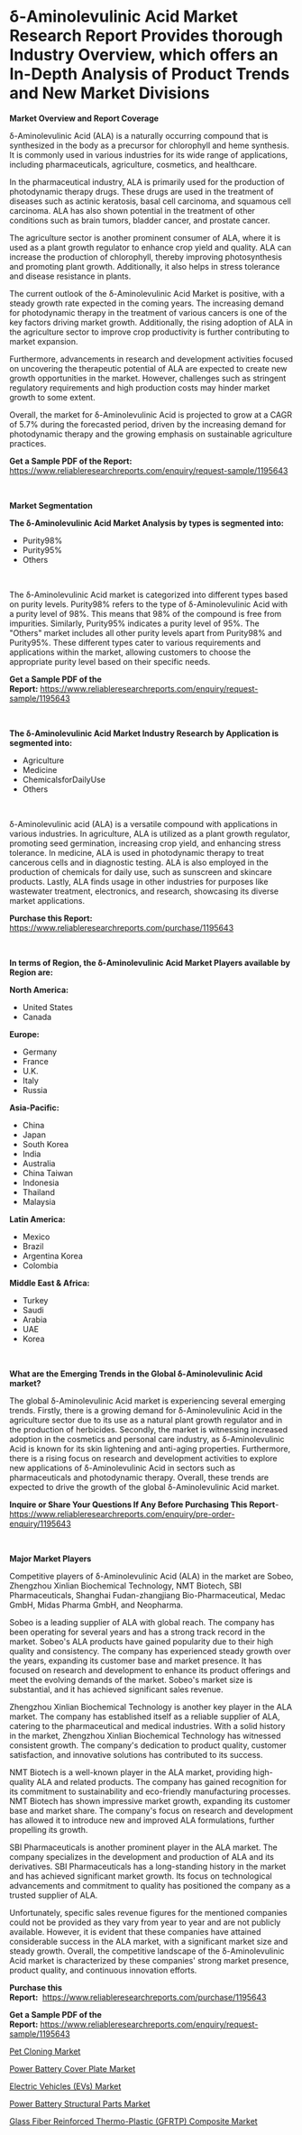 <p><h1>δ-Aminolevulinic Acid Market Research Report Provides thorough Industry Overview, which offers an In-Depth Analysis of Product Trends and New Market Divisions</h1></p><p><strong>Market Overview and Report Coverage</strong></p>
<p><p>δ-Aminolevulinic Acid (ALA) is a naturally occurring compound that is synthesized in the body as a precursor for chlorophyll and heme synthesis. It is commonly used in various industries for its wide range of applications, including pharmaceuticals, agriculture, cosmetics, and healthcare.</p><p>In the pharmaceutical industry, ALA is primarily used for the production of photodynamic therapy drugs. These drugs are used in the treatment of diseases such as actinic keratosis, basal cell carcinoma, and squamous cell carcinoma. ALA has also shown potential in the treatment of other conditions such as brain tumors, bladder cancer, and prostate cancer.</p><p>The agriculture sector is another prominent consumer of ALA, where it is used as a plant growth regulator to enhance crop yield and quality. ALA can increase the production of chlorophyll, thereby improving photosynthesis and promoting plant growth. Additionally, it also helps in stress tolerance and disease resistance in plants.</p><p>The current outlook of the δ-Aminolevulinic Acid Market is positive, with a steady growth rate expected in the coming years. The increasing demand for photodynamic therapy in the treatment of various cancers is one of the key factors driving market growth. Additionally, the rising adoption of ALA in the agriculture sector to improve crop productivity is further contributing to market expansion.</p><p>Furthermore, advancements in research and development activities focused on uncovering the therapeutic potential of ALA are expected to create new growth opportunities in the market. However, challenges such as stringent regulatory requirements and high production costs may hinder market growth to some extent.</p><p>Overall, the market for δ-Aminolevulinic Acid is projected to grow at a CAGR of 5.7% during the forecasted period, driven by the increasing demand for photodynamic therapy and the growing emphasis on sustainable agriculture practices.</p></p>
<p><strong>Get a Sample PDF of the Report:</strong> <a href="https://www.reliableresearchreports.com/enquiry/request-sample/1195643">https://www.reliableresearchreports.com/enquiry/request-sample/1195643</a></p>
<p>&nbsp;</p>
<p><strong>Market Segmentation</strong></p>
<p><strong>The δ-Aminolevulinic Acid Market Analysis by types is segmented into:</strong></p>
<p><ul><li>Purity98%</li><li>Purity95%</li><li>Others</li></ul></p>
<p>&nbsp;</p>
<p><p>The δ-Aminolevulinic Acid market is categorized into different types based on purity levels. Purity98% refers to the type of δ-Aminolevulinic Acid with a purity level of 98%. This means that 98% of the compound is free from impurities. Similarly, Purity95% indicates a purity level of 95%. The "Others" market includes all other purity levels apart from Purity98% and Purity95%. These different types cater to various requirements and applications within the market, allowing customers to choose the appropriate purity level based on their specific needs.</p></p>
<p><strong>Get a Sample PDF of the Report:</strong>&nbsp;<a href="https://www.reliableresearchreports.com/enquiry/request-sample/1195643">https://www.reliableresearchreports.com/enquiry/request-sample/1195643</a></p>
<p>&nbsp;</p>
<p><strong>The δ-Aminolevulinic Acid Market Industry Research by Application is segmented into:</strong></p>
<p><ul><li>Agriculture</li><li>Medicine</li><li>ChemicalsforDailyUse</li><li>Others</li></ul></p>
<p>&nbsp;</p>
<p><p>δ-Aminolevulinic acid (ALA) is a versatile compound with applications in various industries. In agriculture, ALA is utilized as a plant growth regulator, promoting seed germination, increasing crop yield, and enhancing stress tolerance. In medicine, ALA is used in photodynamic therapy to treat cancerous cells and in diagnostic testing. ALA is also employed in the production of chemicals for daily use, such as sunscreen and skincare products. Lastly, ALA finds usage in other industries for purposes like wastewater treatment, electronics, and research, showcasing its diverse market applications.</p></p>
<p><strong>Purchase this Report:</strong>&nbsp; <a href="https://www.reliableresearchreports.com/purchase/1195643">https://www.reliableresearchreports.com/purchase/1195643</a></p>
<p>&nbsp;</p>
<p><strong>In terms of Region, the δ-Aminolevulinic Acid Market Players available by Region are:</strong></p>
<p>
    <p> <strong> North America: </strong>
        <ul>
            <li>United States</li>
            <li>Canada</li>
        </ul>
        </p> 
    <p> <strong> Europe: </strong>
        <ul>
            <li>Germany</li>
            <li>France</li>
            <li>U.K.</li>
            <li>Italy</li>
            <li>Russia</li>
        </ul>
        </p> 
    <p> <strong> Asia-Pacific: </strong>
        <ul>
            <li>China</li>
            <li>Japan</li>
            <li>South Korea</li>
            <li>India</li>
            <li>Australia</li>
            <li>China Taiwan</li>
            <li>Indonesia</li>
            <li>Thailand</li>
            <li>Malaysia</li>
        </ul>
        </p> 
    <p> <strong> Latin America: </strong>
        <ul>
            <li>Mexico</li>
            <li>Brazil</li>
            <li>Argentina Korea</li>
            <li>Colombia</li>
        </ul>
        </p> 
    <p> <strong> Middle East & Africa: </strong>
        <ul>
            <li>Turkey</li>
            <li>Saudi</li>
            <li>Arabia</li>
            <li>UAE</li>
            <li>Korea</li>
        </ul>
    </p>
    </p>
<p>&nbsp;</p>
<p><strong>What are the Emerging Trends in the Global δ-Aminolevulinic Acid market?</strong></p>
<p><p>The global δ-Aminolevulinic Acid market is experiencing several emerging trends. Firstly, there is a growing demand for δ-Aminolevulinic Acid in the agriculture sector due to its use as a natural plant growth regulator and in the production of herbicides. Secondly, the market is witnessing increased adoption in the cosmetics and personal care industry, as δ-Aminolevulinic Acid is known for its skin lightening and anti-aging properties. Furthermore, there is a rising focus on research and development activities to explore new applications of δ-Aminolevulinic Acid in sectors such as pharmaceuticals and photodynamic therapy. Overall, these trends are expected to drive the growth of the global δ-Aminolevulinic Acid market.</p></p>
<p><strong>Inquire or Share Your Questions If Any Before Purchasing This Report</strong>- <a href="https://www.reliableresearchreports.com/enquiry/pre-order-enquiry/1195643">https://www.reliableresearchreports.com/enquiry/pre-order-enquiry/1195643</a></p>
<p>&nbsp;</p>
<p><strong>Major Market Players</strong></p>
<p><p>Competitive players of δ-Aminolevulinic Acid (ALA) in the market are Sobeo, Zhengzhou Xinlian Biochemical Technology, NMT Biotech, SBI Pharmaceuticals, Shanghai Fudan-zhangjiang Bio-Pharmaceutical, Medac GmbH, Midas Pharma GmbH, and Neopharma. </p><p>Sobeo is a leading supplier of ALA with global reach. The company has been operating for several years and has a strong track record in the market. Sobeo's ALA products have gained popularity due to their high quality and consistency. The company has experienced steady growth over the years, expanding its customer base and market presence. It has focused on research and development to enhance its product offerings and meet the evolving demands of the market. Sobeo's market size is substantial, and it has achieved significant sales revenue.</p><p>Zhengzhou Xinlian Biochemical Technology is another key player in the ALA market. The company has established itself as a reliable supplier of ALA, catering to the pharmaceutical and medical industries. With a solid history in the market, Zhengzhou Xinlian Biochemical Technology has witnessed consistent growth. The company's dedication to product quality, customer satisfaction, and innovative solutions has contributed to its success.</p><p>NMT Biotech is a well-known player in the ALA market, providing high-quality ALA and related products. The company has gained recognition for its commitment to sustainability and eco-friendly manufacturing processes. NMT Biotech has shown impressive market growth, expanding its customer base and market share. The company's focus on research and development has allowed it to introduce new and improved ALA formulations, further propelling its growth.</p><p>SBI Pharmaceuticals is another prominent player in the ALA market. The company specializes in the development and production of ALA and its derivatives. SBI Pharmaceuticals has a long-standing history in the market and has achieved significant market growth. Its focus on technological advancements and commitment to quality has positioned the company as a trusted supplier of ALA.</p><p>Unfortunately, specific sales revenue figures for the mentioned companies could not be provided as they vary from year to year and are not publicly available. However, it is evident that these companies have attained considerable success in the ALA market, with a significant market size and steady growth.  Overall, the competitive landscape of the δ-Aminolevulinic Acid market is characterized by these companies' strong market presence, product quality, and continuous innovation efforts.</p></p>
<p><strong>Purchase this Report:</strong>&nbsp;&nbsp;<a href="https://www.reliableresearchreports.com/purchase/1195643">https://www.reliableresearchreports.com/purchase/1195643</a></p>
<p></p>
<p><strong>Get a Sample PDF of the Report:</strong>&nbsp;<a href="https://www.reliableresearchreports.com/enquiry/request-sample/1195643">https://www.reliableresearchreports.com/enquiry/request-sample/1195643</a></p>
<p><p><a href="https://medium.com/@ravenrussel2023/pet-cloning-market-size-cagr-trends-2024-2030-8a951c5566a8">Pet Cloning Market</a></p><p><a href="https://github.com/grishafomin4852/Market-Research-Report-List-1/blob/main/power-battery-cover-plate-market.md">Power Battery Cover Plate Market</a></p><p><a href="https://www.linkedin.com/pulse/electric-vehicles-evs-market-challenges-opportunities-h5mec/">Electric Vehicles (EVs) Market</a></p><p><a href="https://github.com/ruslanpoljakovrd177/Market-Research-Report-List-1/blob/main/power-battery-structural-parts-market.md">Power Battery Structural Parts Market</a></p><p><a href="https://www.linkedin.com/pulse/glass-fiber-reinforced-thermo-plastic-gfrtp-composite-market-lplue/">Glass Fiber Reinforced Thermo-Plastic (GFRTP) Composite Market</a></p></p>